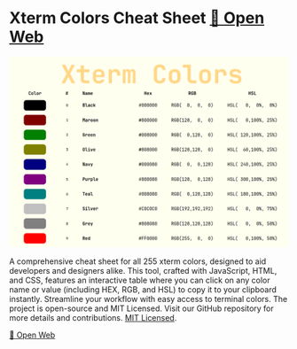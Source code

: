 # Xterm Colors Cheat Sheet [🔗 Open Web](https://lucianofedericopereira.github.io/xterm-colors-cheat-sheet)

![Screenshot](images/screenshot.png "Screenshot")

A comprehensive cheat sheet for all 255 xterm colors, designed to aid developers and designers alike. This tool, crafted with JavaScript, HTML, and CSS, features an interactive table where you can click on any color name or value (including HEX, RGB, and HSL) to copy it to your clipboard instantly. Streamline your workflow with easy access to terminal colors. The project is open-source and MIT Licensed. Visit our GitHub repository for more details and contributions. [MIT Licensed](LICENSE).

[🔗 Open Web](https://lucianofedericopereira.github.io/xterm-colors-cheat-sheet)
